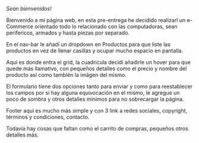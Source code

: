 *Sean bienvenidos!*

Bienvenido a mi página web, en esta pre-entrega he decidido realizarl un e-Commerce orientado todo lo relacionado
con las computadoras, sean perifericos, armados y hasta piezas por separado.

En el nav-bar le añadí un dropdown en Productos para que liste las productos en vez de llenar casillas y ocupar
mucho espacio en pantalla.

Aquí es donde entra el grid, la cuadricula decidi añadirle un hover para que quede más llamativo, con pequeños detalles como el precio y nombre del producto así como también la imágen del mismo.

El formulario tiene dos opciones tanto para enviar y como para reestablecer los campos por si hay alguna equivocación en el mismo, le agregue un poco de sombra y otros detalles minimos para no sobrecargar la página.

Footer aquí es mucho más simple y con 3 link a redes sociales, copyright, términos y condiciones, contacto.

Todavía hay cosas que faltan como el carrito de compras, pequeños otros detalles más.
